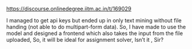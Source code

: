 https://discourse.onlinedegree.iitm.ac.in/t/169029

I managed to get api keys but ended up in only text mining without file handing (not able to do multipart-form data). So, I have made to use  the model and designed a frontend which also takes the input from the file uploaded, So, it will be ideal for assignment solver, Isn’t it , Sir?